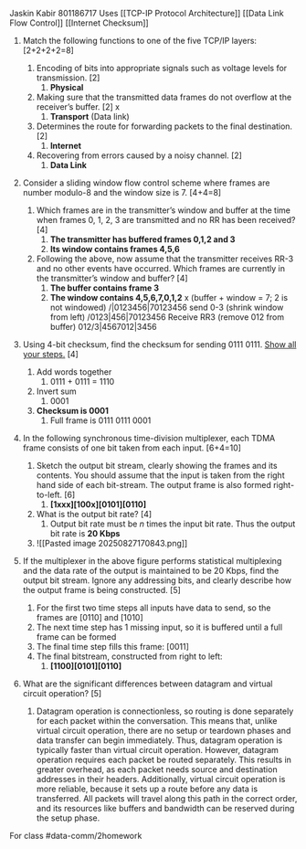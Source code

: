Jaskin Kabir 801186717
Uses 
[[TCP-IP Protocol Architecture]]
[[Data Link Flow Control]]
[[Internet Checksum]]

1. Match the following functions to one of the five TCP/IP layers: [2+2+2+2=8]  
	1. Encoding of bits into appropriate signals such as voltage levels for transmission. [2]  
		1. **Physical**
	2. Making sure that the transmitted data frames do not overflow at the receiver’s buffer. [2]  x
		1. **Transport** (Data link)
	3. Determines the route for forwarding packets to the final destination. [2]  
		1. **Internet**
	4. Recovering from errors caused by a noisy channel. [2]
		1. **Data Link**
2. Consider a sliding window flow control scheme where frames are number modulo-8 and the window size is 7. [4+4=8]
	1. Which frames are in the transmitter’s window and buffer at the time when frames 0, 1, 2, 3 are transmitted and no RR has been received? [4]
		1. **The transmitter has buffered frames 0,1,2 and 3**
		2. **Its window contains frames 4,5,6**
	2. Following the above, now assume that the transmitter receives RR-3 and no other events have occurred. Which frames are currently in the transmitter’s window and buffer? [4]
		1. **The buffer contains frame 3**
		2. **The window contains 4,5,6,7,0,1,2** x (buffer + window = 7; 2 is not windowed)
/|0123456|70123456
send 0-3 (shrink window from left)
/0123|456|70123456
Receive RR3 (remove 012 from buffer)
012/3|4567012|3456

3. Using 4-bit checksum, find the checksum for sending 0111 0111. <u>Show all your steps.</u> [4]
	1. Add words together
		1. 0111 + 0111 = 1110
	2. Invert sum
		1. 0001
	3. **Checksum is 0001**
		1. Full frame is 0111 0111 0001
4. In the following synchronous time-division multiplexer, each TDMA frame consists of one bit taken from each input. [6+4=10]
	1. Sketch the output bit stream, clearly showing the frames and its contents. You should assume that the input is taken from the right hand side of each bit-stream. The output frame is also formed right-to-left. [6]
		1. **\[1xxx\]\[100x\]\[0101\]\[0110\]**
	2. What is the output bit rate? [4]
		1. Output bit rate must be $n$ times the input bit rate. Thus the output bit rate is **20 Kbps**
	3. ![[Pasted image 20250827170843.png]]
5. If the multiplexer in the above figure performs statistical multiplexing and the data rate of the output is maintained to be 20 Kbps, find the output bit stream. Ignore any addressing bits, and clearly describe how the output frame is being constructed. [5]
	1. For the first two time steps all inputs have data to send, so the frames are \[0110\] and \[1010]
	2. The next time step has 1 missing input, so it is buffered until a full frame can be formed
	3. The final time step fills this frame: \[0011\]
	4. The final bitstream, constructed from right to left:
		1. **\[1100\]\[0101\]\[0110\]**
6. What are the significant differences between datagram and virtual circuit operation? [5]
	1. Datagram operation is connectionless, so routing is done separately for each packet within the conversation. This means that, unlike virtual circuit operation, there are no setup or teardown phases and data transfer can begin immediately. Thus, datagram operation is typically faster than virtual circuit operation. However, datagram operation requires each packet be routed separately. This results in greater overhead, as each packet needs source and destination addresses in their headers. Additionally, virtual circuit operation is more reliable, because it sets up a route before any data is transferred. All packets will travel along this path in the correct order, and its resources like buffers and bandwidth can be reserved during the setup phase.

For class #data-comm/2homework